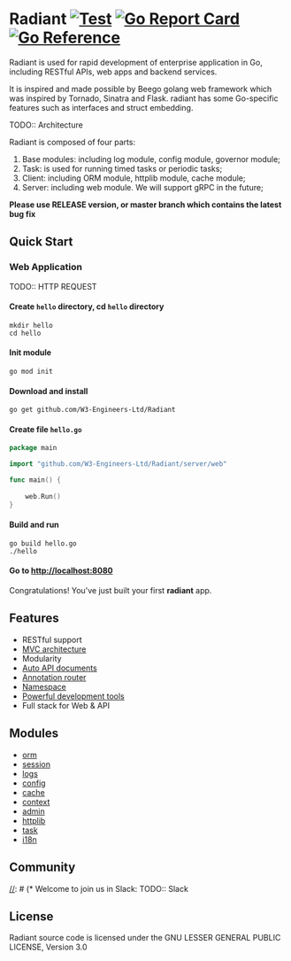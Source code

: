 # Radiant [![Test](https://github.com/W3-Engineers-Ltd/Radiant/actions/workflows/test.yml/badge.svg?branch=develop)](https://github.com/W3-Engineers-Ltd/Radiant/actions/workflows/test.yml) [![Go Report Card](https://goreportcard.com/badge/github.com/W3-Engineers-Ltd/Radiant)](https://goreportcard.com/report/github.com/W3-Engineers-Ltd/Radiant) [![Go Reference](https://pkg.go.dev/badge/github.com/W3-Engineers-Ltd/Radiant.svg)](https://pkg.go.dev/github.com/W3-Engineers-Ltd/Radiant)

Radiant is used for rapid development of enterprise application in Go, including RESTful APIs, web apps and backend services.

It is inspired and made possible by Beego golang web framework which was inspired by Tornado, Sinatra and Flask. radiant has some Go-specific features such as interfaces and struct embedding.

TODO:: Architecture 

Radiant is composed of four parts:

1. Base modules: including log module, config module, governor module;
2. Task: is used for running timed tasks or periodic tasks;
3. Client: including ORM module, httplib module, cache module;
4. Server: including web module. We will support gRPC in the future;

**Please use RELEASE version, or master branch which contains the latest bug fix**

## Quick Start

[//]: # ([Official website]&#40;http://radiant.me&#41;)

[//]: # ()
[//]: # ([Example]&#40;https://github.com/W3-Engineers-Ltd/Radiant-example&#41;)
[//]: # ()
[//]: # (> If you could not open official website, go to [radicaldoc]&#40;https://github.com/radiant/radicaldoc&#41;)

### Web Application

TODO:: HTTP REQUEST 

#### Create `hello` directory, cd `hello` directory

    mkdir hello
    cd hello

#### Init module

    go mod init

#### Download and install

    go get github.com/W3-Engineers-Ltd/Radiant

#### Create file `hello.go`

```go
package main

import "github.com/W3-Engineers-Ltd/Radiant/server/web"

func main() {
	
	web.Run()
}
```

#### Build and run

    go build hello.go
    ./hello

#### Go to [http://localhost:8080](http://localhost:8080)

Congratulations! You've just built your first **radiant** app.

## Features

* RESTful support
* [MVC architecture](https://github.com/radiant/radicaldoc/tree/master/en-US/mvc)
* Modularity
* [Auto API documents](https://github.com/radiant/radicaldoc/blob/master/en-US/advantage/docs.md)
* [Annotation router](https://github.com/radiant/radicaldoc/blob/master/en-US/mvc/controller/router.md)
* [Namespace](https://github.com/radiant/radicaldoc/blob/master/en-US/mvc/controller/router.md#namespace)
* [Powerful development tools](https://github.com/radiant/radical)
* Full stack for Web & API

## Modules

* [orm](https://github.com/radiant/radicaldoc/tree/master/en-US/mvc/model)
* [session](https://github.com/radiant/radicaldoc/blob/master/en-US/module/session.md)
* [logs](https://github.com/radiant/radicaldoc/blob/master/en-US/module/logs.md)
* [config](https://github.com/radiant/radicaldoc/blob/master/en-US/module/config.md)
* [cache](https://github.com/radiant/radicaldoc/blob/master/en-US/module/cache.md)
* [context](https://github.com/radiant/radicaldoc/blob/master/en-US/module/context.md)
* [admin](https://github.com/radiant/radicaldoc/blob/master/en-US/module/admin.md)
* [httplib](https://github.com/radiant/radicaldoc/blob/master/en-US/module/httplib.md)
* [task](https://github.com/radiant/radicaldoc/blob/master/en-US/module/task.md)
* [i18n](https://github.com/radiant/radicaldoc/blob/master/en-US/module/i18n.md)

## Community

[//]: # (* [http://radiant.me/community]&#40;http://radiant.me/community&#41;)

[//]: # (* Welcome to join us in Slack: TODO:: Slack 

[//]: # (* [Contribution Guide]&#40;https://github.com/radiant/radicaldoc/blob/master/en-US/intro/contributing.md&#41;.)

## License

Radiant source code is licensed under the GNU LESSER GENERAL PUBLIC LICENSE, Version 3.0
